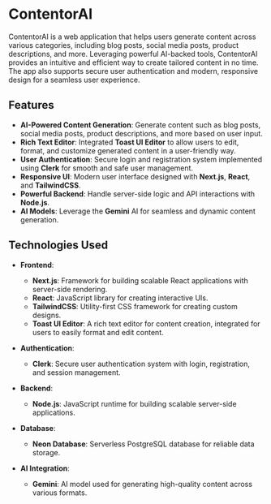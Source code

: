 # ContentorAI

ContentorAI is a web application that helps users generate content across various categories, including blog posts, social media posts, product descriptions, and more. Leveraging powerful AI-backed tools, ContentorAI provides an intuitive and efficient way to create tailored content in no time. The app also supports secure user authentication and modern, responsive design for a seamless user experience.

## Features
- **AI-Powered Content Generation**: Generate content such as blog posts, social media posts, product descriptions, and more based on user input.
- **Rich Text Editor**: Integrated **Toast UI Editor** to allow users to edit, format, and customize generated content in a user-friendly way.
- **User Authentication**: Secure login and registration system implemented using **Clerk** for smooth and safe user management.
- **Responsive UI**: Modern user interface designed with **Next.js**, **React**, and **TailwindCSS**.
- **Powerful Backend**: Handle server-side logic and API interactions with **Node.js**.
- **AI Models**: Leverage the **Gemini** AI for seamless and dynamic content generation.

## Technologies Used
- **Frontend**:
  - **Next.js**: Framework for building scalable React applications with server-side rendering.
  - **React**: JavaScript library for creating interactive UIs.
  - **TailwindCSS**: Utility-first CSS framework for creating custom designs.
  - **Toast UI Editor**: A rich text editor for content creation, integrated for users to easily format and edit content.

- **Authentication**:
  - **Clerk**: Secure user authentication system with login, registration, and session management.

- **Backend**:
  - **Node.js**: JavaScript runtime for building scalable server-side applications.

- **Database**:
  - **Neon Database**: Serverless PostgreSQL database for reliable data storage.

- **AI Integration**:
  - **Gemini**: AI model used for generating high-quality content across various formats.

